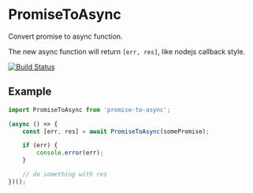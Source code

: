 # PromiseToAsync

Convert promise to async function.

The new async function will return `[err, res]`, like nodejs callback style.

[![Build Status](https://travis-ci.org/JiangJie/PromiseToAsync.svg?branch=master)](https://travis-ci.org/JiangJie/PromiseToAsync)

## Example

```javascript
import PromiseToAsync from 'promise-to-async';

(async () => {
    const [err, res] = await PromiseToAsync(somePromise);

    if (err) {
        console.error(err);
    }

    // do something with res
})();
```
